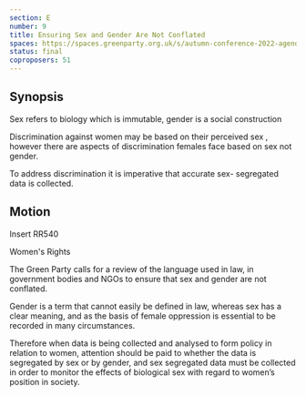 ```yaml
---
section: E
number: 9
title: Ensuring Sex and Gender Are Not Conflated
spaces: https://spaces.greenparty.org.uk/s/autumn-conference-2022-agenda-forum/?contentId=100420
status: final
coproposers: 51
---
```

## Synopsis
Sex refers to biology which is immutable, gender is a social construction

Discrimination against women may be based on their perceived sex , however there are aspects of discrimination females face based on sex not gender.

To address discrimination it is imperative that accurate sex- segregated data is collected.

## Motion
Insert RR540

Women's Rights

The Green Party calls for a review of the language used in law, in government bodies and NGOs to ensure that sex and gender are not conflated.

Gender is a term that cannot easily be defined in law, whereas sex has a clear meaning, and as the basis of female oppression is essential to be recorded in many circumstances.

Therefore when data is being collected and analysed to form policy in relation to women, attention should be paid to whether the data is segregated by sex or by gender, and sex segregated data must be collected in order to monitor the effects of biological sex with regard to women’s position in society.
